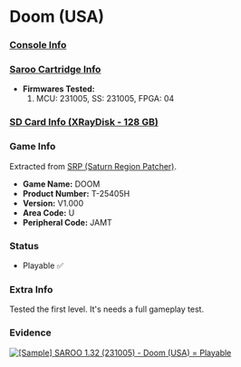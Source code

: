 # Doom (USA)

### [Console Info](../../../../Info/Consoles/VA13/README.md)

### [Saroo Cartridge Info](../../../../Info/Cartridges/RetroGameParadiseStore/1.32F/README.md)

- <b>Firmwares Tested:</b>
  1. MCU: 231005, SS: 231005, FPGA: 04

### [SD Card Info (XRayDisk - 128 GB)](../../../../Info/SdCards/XRayDisk/128GB/fat32/README.md)

### Game Info

Extracted from [SRP (Saturn Region Patcher)](https://segaxtreme.net/resources/saturn-region-patcher.81/download).

- <b>Game Name:</b> DOOM
- <b>Product Number:</b> T-25405H
- <b>Version:</b> V1.000
- <b>Area Code:</b> U
- <b>Peripheral Code:</b> JAMT

### Status

- Playable :white_check_mark:

### Extra Info

Tested the first level. It's needs a full gameplay test.

### Evidence

[![[Sample] SAROO 1.32 (231005) - Doom (USA) = Playable](https://img.youtube.com/vi/ell_ywa93Ik/0.jpg)](https://www.youtube.com/watch?v=ell_ywa93Ik)
